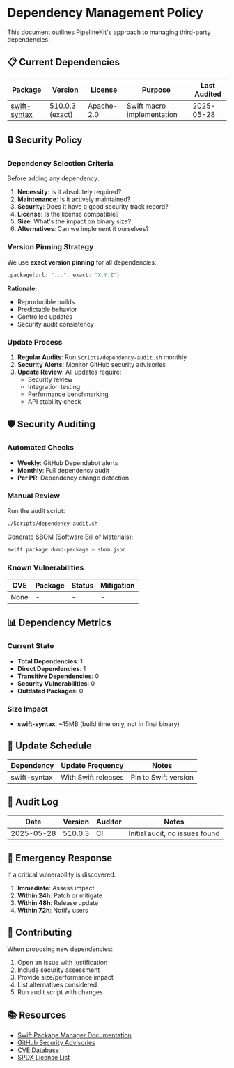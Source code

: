 # Dependency Management Policy

This document outlines PipelineKit's approach to managing third-party dependencies.

## 📋 Current Dependencies

| Package | Version | License | Purpose | Last Audited |
|---------|---------|---------|---------|--------------|
| [swift-syntax](https://github.com/apple/swift-syntax) | 510.0.3 (exact) | Apache-2.0 | Swift macro implementation | 2025-05-28 |

## 🔒 Security Policy

### Dependency Selection Criteria

Before adding any dependency:

1. **Necessity**: Is it absolutely required?
2. **Maintenance**: Is it actively maintained?
3. **Security**: Does it have a good security track record?
4. **License**: Is the license compatible?
5. **Size**: What's the impact on binary size?
6. **Alternatives**: Can we implement it ourselves?

### Version Pinning Strategy

We use **exact version pinning** for all dependencies:

```swift
.package(url: "...", exact: "X.Y.Z")
```

**Rationale:**
- Reproducible builds
- Predictable behavior
- Controlled updates
- Security audit consistency

### Update Process

1. **Regular Audits**: Run `Scripts/dependency-audit.sh` monthly
2. **Security Alerts**: Monitor GitHub security advisories
3. **Update Review**: All updates require:
   - Security review
   - Integration testing
   - Performance benchmarking
   - API stability check

## 🛡️ Security Auditing

### Automated Checks

- **Weekly**: GitHub Dependabot alerts
- **Monthly**: Full dependency audit
- **Per PR**: Dependency change detection

### Manual Review

Run the audit script:
```bash
./Scripts/dependency-audit.sh
```

Generate SBOM (Software Bill of Materials):
```bash
swift package dump-package > sbom.json
```

### Known Vulnerabilities

| CVE | Package | Status | Mitigation |
|-----|---------|--------|------------|
| None | - | - | - |

## 📊 Dependency Metrics

### Current State
- **Total Dependencies**: 1
- **Direct Dependencies**: 1
- **Transitive Dependencies**: 0
- **Security Vulnerabilities**: 0
- **Outdated Packages**: 0

### Size Impact
- **swift-syntax**: ~15MB (build time only, not in final binary)

## 🔄 Update Schedule

| Dependency | Update Frequency | Notes |
|------------|------------------|-------|
| swift-syntax | With Swift releases | Pin to Swift version |

## 📝 Audit Log

| Date | Version | Auditor | Notes |
|------|---------|---------|-------|
| 2025-05-28 | 510.0.3 | CI | Initial audit, no issues found |

## 🚨 Emergency Response

If a critical vulnerability is discovered:

1. **Immediate**: Assess impact
2. **Within 24h**: Patch or mitigate
3. **Within 48h**: Release update
4. **Within 72h**: Notify users

## 🤝 Contributing

When proposing new dependencies:

1. Open an issue with justification
2. Include security assessment
3. Provide size/performance impact
4. List alternatives considered
5. Run audit script with changes

## 📚 Resources

- [Swift Package Manager Documentation](https://swift.org/package-manager/)
- [GitHub Security Advisories](https://github.com/advisories)
- [CVE Database](https://cve.mitre.org/)
- [SPDX License List](https://spdx.org/licenses/)